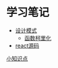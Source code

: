学习笔记
==========

- [设计模式](./design-pattern/readme.md)
  - [函数柯里化](./design-pattern/currying.md)
- [react源码](./react/srcCode.md)


[小知识点](./little-point/readme.md)